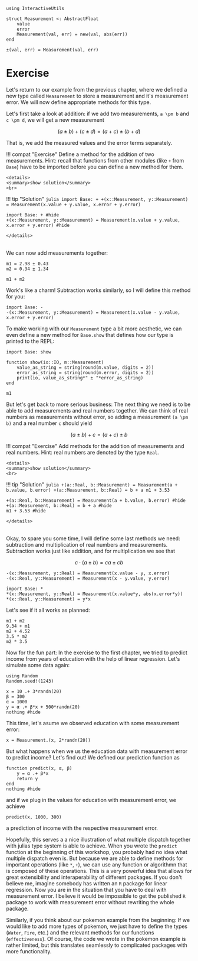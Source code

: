 ```@setup exercise_dispatch
using InteractiveUtils

struct Measurement <: AbstractFloat
    value
    error
    Measurement(val, err) = new(val, abs(err))
end

±(val, err) = Measurement(val, err)
```

# Exercise

Let's return to our example from the previous chapter, where we defined a new type called `Measurement` to store a measurement and it's measurement error.
We will now define appropriate methods for this type.

Let's first take a look at addition: if we add two measurements, ``a \pm b`` and ``c \pm d``, we will get a new measurement
```math
(a \pm b) + (c \pm d) = (a + c) \pm (b + d)
```
That is, we add the measured values and the error terms separately.

!!! compat "Exercise"
    Define a method for the addition of two measurements.
    Hint: recall that functions from other modules (like `+` from `Base`) have to be imported before you can define a new method for them.

```@raw html
<details>
<summary>show solution</summary>
<br>
```
!!! tip "Solution"
    ```julia
    import Base: +
    +(x::Measurement, y::Measurement) = Measurement(x.value + y.value, x.error + y.error)
    ```
```@example exercise_dispatch
import Base: + #hide
+(x::Measurement, y::Measurement) = Measurement(x.value + y.value, x.error + y.error) #hide
```
```@raw html
</details>
```
\
We can now add measurements together:

```@example exercise_dispatch
m1 = 2.98 ± 0.43
m2 = 0.34 ± 1.34

m1 + m2
```

Work's like a charm!
Subtraction works similarly, so I will define this method for you:
```@example exercise_dispatch
import Base: -
-(x::Measurement, y::Measurement) = Measurement(x.value - y.value, x.error + y.error)
```

To make working with our `Measurement` type a bit more aesthetic, we can even define a new method for `Base.show` that defines how our type is printed to the REPL:

```@example exercise_dispatch
import Base: show

function show(io::IO, m::Measurement)
    value_as_string = string(round(m.value, digits = 2))
    error_as_string = string(round(m.error, digits = 2))
    print(io, value_as_string*" ± "*error_as_string)
end

m1
```
But let's get back to more serious business: The next thing we need is to be able to add measurements and real numbers together.
We can think of real numbers as measurements without error, so adding a measurement ``(a \pm b)`` and a real number ``c`` should yield

```math
(a \pm b) + c = (a + c) \pm b 
```

!!! compat "Exercise"
    Add methods for the addition of measurements and real numbers.
    Hint: real numbers are denoted by the type `Real`.

```@raw html
<details>
<summary>show solution</summary>
<br>
```
!!! tip "Solution"
    ```julia
    +(a::Real, b::Measurement) = Measurement(a + b.value, b.error)
    +(a::Measurement, b::Real) = b + a
    m1 + 3.53
    ```
```@example exercise_dispatch
+(a::Real, b::Measurement) = Measurement(a + b.value, b.error) #hide
+(a::Measurement, b::Real) = b + a #hide
m1 + 3.53 #hide
```
```@raw html
</details>
```
\
Okay, to spare you some time, I will define some last methods we need: subtraction and multiplication of real numbers and measurements. 
Subtraction works just like addition, and for multiplication we see that

```math
c \cdot (a \pm b) = ca \pm cb
```

```@example exercise_dispatch
-(x::Measurement, y::Real) = Measurement(x.value - y, x.error)
-(x::Real, y::Measurement) = Measurement(x - y.value, y.error)

import Base: *
*(x::Measurement, y::Real) = Measurement(x.value*y, abs(x.error*y))
*(x::Real, y::Measurement) = y*x
```

Let's see if it all works as planned:
```@example exercise_dispatch
m1 + m2
9.34 + m1
m2 + 4.52
3.5 * m2
m2 * 3.5
```

Now for the fun part: 
In the exercise to the first chapter, we tried to predict income from years of education with the help of linear regression.
Let's simulate some data again:

```@example exercise_dispatch
using Random
Random.seed!(1243)

x = 10 .+ 3*randn(20)
β = 300
α = 1000
y = α .+ β*x + 500*randn(20)
nothing #hide
```
This time, let's asume we observed education with some measurement error:

```@example exercise_dispatch
x = Measurement.(x, 2*randn(20))
```

But what happens when we us the education data with measurement error to predict income?
Let's find out! We defined our prediction function as

```@example exercise_dispatch
function predict(x, α, β)
    y = α .+ β*x
    return y
end
nothing #hide
```

and if we plug in the values for education with measurement error, we achieve
```@example exercise_dispatch
predict(x, 1000, 300)
```
a prediction of income with the respective measurement error.


Hopefully, this serves a a nice illustration of what multiple dispatch together with julias type system is able to achieve.
When you wrote the `predict` function at the beginning of this workshop, you probably had no idea what multiple dispatch even is.
But because we are able to define methods for important operations (like `*`, `+`), we can use any function or algorithmn that is composed of these operations.
This is a very powerful idea that allows for great extensibility and interaperability of different packages.
If you don't believe me, imagine somebody has written an `R` package for linear regression.
Now you are in the situation that you have to deal with measurement error.
I believe it would be impossible to get the published `R` package to work with measurement error without rewriting the whole package.


Similarly, if you think about our pokemon example from the beginning:
If we would like to add more types of pokemon, we just have to define the types (`Water`, `Fire`, etc.) and the relevant methods for our functions (`effectiveness`). Of course, the code we wrote in the pokemon example is rather limited, but this translates seamlessly to complicated packages with more functionality.
